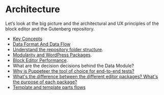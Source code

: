 # Architecture

Let’s look at the big picture and the architectural and UX principles of the block editor and the Gutenberg repository.

- [Key Concepts](/docs/explanations/architecture/key-concepts.md)
- [Data Format And Data Flow](/docs/explanations/architecture/data-flow.md)
- [Understand the repository folder structure](/docs/contributors/folder-structure.md).
- [Modularity and WordPress Packages](/docs/explanations/architecture/modularity.md).
- [Block Editor Performance](/docs/explanations/architecture/performance.md).
- What are the decision decisions behind the Data Module?
- [Why is Puppeteer the tool of choice for end-to-end tests?](/docs/explanations/architecture/automated-testing.md)
- [What's the difference between the different editor packages? What's the purpose of each package?](/docs/explanations/architecture/modularity.md#whats-the-difference-between-the-different-editor-packages-whats-the-purpose-of-each-package)
- [Template and template parts flows](/docs/explanations/architecture/full-site-editing-templates.md)

